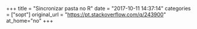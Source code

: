 +++
title = "Sincronizar pasta no R"
date = "2017-10-11 14:37:14"
categories = ["sopt"]
original_url = "https://pt.stackoverflow.com/q/243900"
at_home="no"
+++

